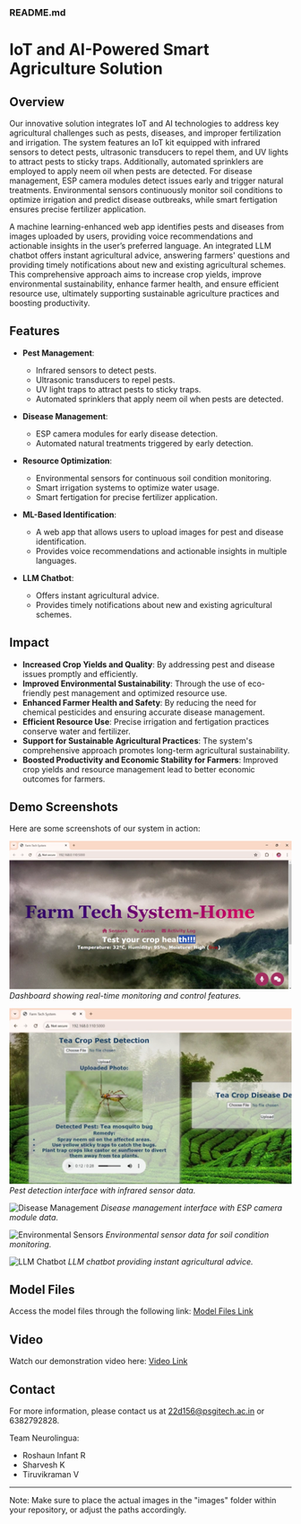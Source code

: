 ### README.md

# IoT and AI-Powered Smart Agriculture Solution

## Overview

Our innovative solution integrates IoT and AI technologies to address key agricultural challenges such as pests, diseases, and improper fertilization and irrigation. The system features an IoT kit equipped with infrared sensors to detect pests, ultrasonic transducers to repel them, and UV lights to attract pests to sticky traps. Additionally, automated sprinklers are employed to apply neem oil when pests are detected. For disease management, ESP camera modules detect issues early and trigger natural treatments. Environmental sensors continuously monitor soil conditions to optimize irrigation and predict disease outbreaks, while smart fertigation ensures precise fertilizer application. 

A machine learning-enhanced web app identifies pests and diseases from images uploaded by users, providing voice recommendations and actionable insights in the user’s preferred language. An integrated LLM chatbot offers instant agricultural advice, answering farmers' questions and providing timely notifications about new and existing agricultural schemes. This comprehensive approach aims to increase crop yields, improve environmental sustainability, enhance farmer health, and ensure efficient resource use, ultimately supporting sustainable agriculture practices and boosting productivity.

## Features

- **Pest Management**: 
  - Infrared sensors to detect pests.
  - Ultrasonic transducers to repel pests.
  - UV light traps to attract pests to sticky traps.
  - Automated sprinklers that apply neem oil when pests are detected.
  
- **Disease Management**:
  - ESP camera modules for early disease detection.
  - Automated natural treatments triggered by early detection.
  
- **Resource Optimization**:
  - Environmental sensors for continuous soil condition monitoring.
  - Smart irrigation systems to optimize water usage.
  - Smart fertigation for precise fertilizer application.
  
- **ML-Based Identification**:
  - A web app that allows users to upload images for pest and disease identification.
  - Provides voice recommendations and actionable insights in multiple languages.
  
- **LLM Chatbot**:
  - Offers instant agricultural advice.
  - Provides timely notifications about new and existing agricultural schemes.

## Impact

- **Increased Crop Yields and Quality**: By addressing pest and disease issues promptly and efficiently.
- **Improved Environmental Sustainability**: Through the use of eco-friendly pest management and optimized resource use.
- **Enhanced Farmer Health and Safety**: By reducing the need for chemical pesticides and ensuring accurate disease management.
- **Efficient Resource Use**: Precise irrigation and fertigation practices conserve water and fertilizer.
- **Support for Sustainable Agricultural Practices**: The system's comprehensive approach promotes long-term agricultural sustainability.
- **Boosted Productivity and Economic Stability for Farmers**: Improved crop yields and resource management lead to better economic outcomes for farmers.

## Demo Screenshots

Here are some screenshots of our system in action:

![Dashboard](images/dashboard.png)
*Dashboard showing real-time monitoring and control features.*

![Pest Detection](images/pest_detection.png)
*Pest detection interface with infrared sensor data.*

![Disease Management](images/disease_management.png)
*Disease management interface with ESP camera module data.*

![Environmental Sensors](images/environmental_sensors.png)
*Environmental sensor data for soil condition monitoring.*

![LLM Chatbot](images/llm_chatbot.png)
*LLM chatbot providing instant agricultural advice.*

## Model Files

Access the model files through the following link: [Model Files Link](https://drive.google.com/drive/folders/1AS9lIVWEyzMGhODei_se8k2pjCsECadG?usp=sharing)

## Video

Watch our demonstration video here: [Video Link](https://drive.google.com/drive/folders/1tUu5wzGnfmGBTtrPU3Vv9bHlscReXE3W)

## Contact

For more information, please contact us at 22d156@psgitech.ac.in or 6382792828.

Team Neurolingua:
- Roshaun Infant R
- Sharvesh K
- Tiruvikraman V

---

Note: Make sure to place the actual images in the "images" folder within your repository, or adjust the paths accordingly.
